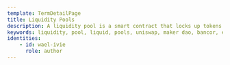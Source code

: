```yaml
---
template: TermDetailPage
title: Liquidity Pools
description: A liquidity pool is a smart contract that locks up tokens to be used in DeFi services like lending, borrowing, and trading.
keywords: liquidity, pool, liquid, pools, uniswap, maker dao, bancor, ethereum
identities: 
    - id: wael-ivie
      role: author
---
```


<YoutubeVideo url="https://youtu.be/cizLhxSKrAc" description="What is a Liquidity Pool?"/>